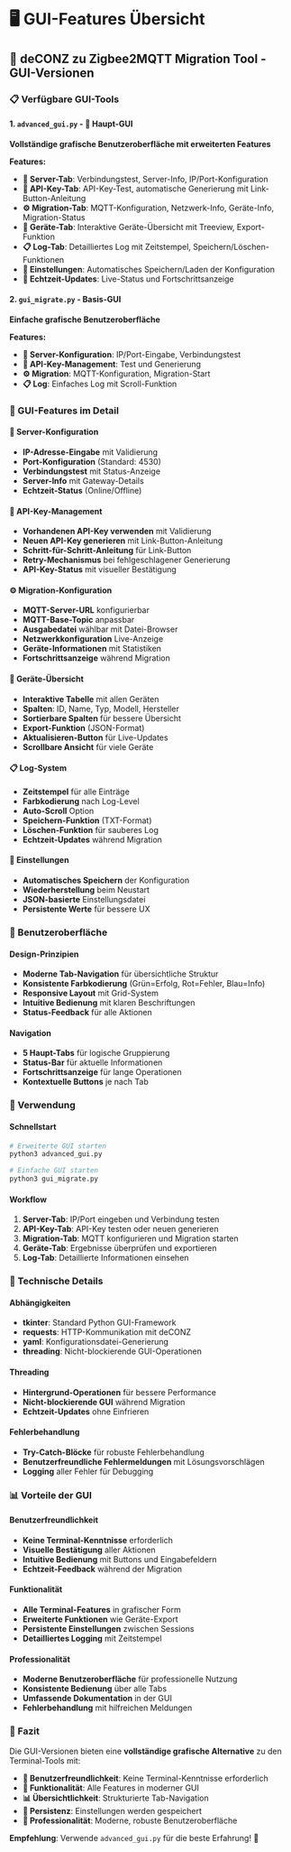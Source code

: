 # 🖥️ GUI-Features Übersicht

## 🚀 deCONZ zu Zigbee2MQTT Migration Tool - GUI-Versionen

### 📋 Verfügbare GUI-Tools

#### 1. `advanced_gui.py` - **🌟 Haupt-GUI**
**Vollständige grafische Benutzeroberfläche mit erweiterten Features**

**Features:**
- **📡 Server-Tab**: Verbindungstest, Server-Info, IP/Port-Konfiguration
- **🔑 API-Key-Tab**: API-Key-Test, automatische Generierung mit Link-Button-Anleitung
- **⚙️ Migration-Tab**: MQTT-Konfiguration, Netzwerk-Info, Geräte-Info, Migration-Status
- **📱 Geräte-Tab**: Interaktive Geräte-Übersicht mit Treeview, Export-Funktion
- **📋 Log-Tab**: Detailliertes Log mit Zeitstempel, Speichern/Löschen-Funktionen
- **💾 Einstellungen**: Automatisches Speichern/Laden der Konfiguration
- **🔄 Echtzeit-Updates**: Live-Status und Fortschrittsanzeige

#### 2. `gui_migrate.py` - **Basis-GUI**
**Einfache grafische Benutzeroberfläche**

**Features:**
- **📡 Server-Konfiguration**: IP/Port-Eingabe, Verbindungstest
- **🔑 API-Key-Management**: Test und Generierung
- **⚙️ Migration**: MQTT-Konfiguration, Migration-Start
- **📋 Log**: Einfaches Log mit Scroll-Funktion

### 🎯 GUI-Features im Detail

#### 📡 Server-Konfiguration
- **IP-Adresse-Eingabe** mit Validierung
- **Port-Konfiguration** (Standard: 4530)
- **Verbindungstest** mit Status-Anzeige
- **Server-Info** mit Gateway-Details
- **Echtzeit-Status** (Online/Offline)

#### 🔑 API-Key-Management
- **Vorhandenen API-Key verwenden** mit Validierung
- **Neuen API-Key generieren** mit Link-Button-Anleitung
- **Schritt-für-Schritt-Anleitung** für Link-Button
- **Retry-Mechanismus** bei fehlgeschlagener Generierung
- **API-Key-Status** mit visueller Bestätigung

#### ⚙️ Migration-Konfiguration
- **MQTT-Server-URL** konfigurierbar
- **MQTT-Base-Topic** anpassbar
- **Ausgabedatei** wählbar mit Datei-Browser
- **Netzwerkkonfiguration** Live-Anzeige
- **Geräte-Informationen** mit Statistiken
- **Fortschrittsanzeige** während Migration

#### 📱 Geräte-Übersicht
- **Interaktive Tabelle** mit allen Geräten
- **Spalten**: ID, Name, Typ, Modell, Hersteller
- **Sortierbare Spalten** für bessere Übersicht
- **Export-Funktion** (JSON-Format)
- **Aktualisieren-Button** für Live-Updates
- **Scrollbare Ansicht** für viele Geräte

#### 📋 Log-System
- **Zeitstempel** für alle Einträge
- **Farbkodierung** nach Log-Level
- **Auto-Scroll** Option
- **Speichern-Funktion** (TXT-Format)
- **Löschen-Funktion** für sauberes Log
- **Echtzeit-Updates** während Migration

#### 💾 Einstellungen
- **Automatisches Speichern** der Konfiguration
- **Wiederherstellung** beim Neustart
- **JSON-basierte** Einstellungsdatei
- **Persistente Werte** für bessere UX

### 🎨 Benutzeroberfläche

#### Design-Prinzipien
- **Moderne Tab-Navigation** für übersichtliche Struktur
- **Konsistente Farbkodierung** (Grün=Erfolg, Rot=Fehler, Blau=Info)
- **Responsive Layout** mit Grid-System
- **Intuitive Bedienung** mit klaren Beschriftungen
- **Status-Feedback** für alle Aktionen

#### Navigation
- **5 Haupt-Tabs** für logische Gruppierung
- **Status-Bar** für aktuelle Informationen
- **Fortschrittsanzeige** für lange Operationen
- **Kontextuelle Buttons** je nach Tab

### 🚀 Verwendung

#### Schnellstart
```bash
# Erweiterte GUI starten
python3 advanced_gui.py

# Einfache GUI starten
python3 gui_migrate.py
```

#### Workflow
1. **Server-Tab**: IP/Port eingeben und Verbindung testen
2. **API-Key-Tab**: API-Key testen oder neuen generieren
3. **Migration-Tab**: MQTT konfigurieren und Migration starten
4. **Geräte-Tab**: Ergebnisse überprüfen und exportieren
5. **Log-Tab**: Detaillierte Informationen einsehen

### 🔧 Technische Details

#### Abhängigkeiten
- **tkinter**: Standard Python GUI-Framework
- **requests**: HTTP-Kommunikation mit deCONZ
- **yaml**: Konfigurationsdatei-Generierung
- **threading**: Nicht-blockierende GUI-Operationen

#### Threading
- **Hintergrund-Operationen** für bessere Performance
- **Nicht-blockierende GUI** während Migration
- **Echtzeit-Updates** ohne Einfrieren

#### Fehlerbehandlung
- **Try-Catch-Blöcke** für robuste Fehlerbehandlung
- **Benutzerfreundliche Fehlermeldungen** mit Lösungsvorschlägen
- **Logging** aller Fehler für Debugging

### 📊 Vorteile der GUI

#### Benutzerfreundlichkeit
- **Keine Terminal-Kenntnisse** erforderlich
- **Visuelle Bestätigung** aller Aktionen
- **Intuitive Bedienung** mit Buttons und Eingabefeldern
- **Echtzeit-Feedback** während der Migration

#### Funktionalität
- **Alle Terminal-Features** in grafischer Form
- **Erweiterte Funktionen** wie Geräte-Export
- **Persistente Einstellungen** zwischen Sessions
- **Detailliertes Logging** mit Zeitstempel

#### Professionalität
- **Moderne Benutzeroberfläche** für professionelle Nutzung
- **Konsistente Bedienung** über alle Tabs
- **Umfassende Dokumentation** in der GUI
- **Fehlerbehandlung** mit hilfreichen Meldungen

### 🎉 Fazit

Die GUI-Versionen bieten eine **vollständige grafische Alternative** zu den Terminal-Tools mit:

- **🌟 Benutzerfreundlichkeit**: Keine Terminal-Kenntnisse erforderlich
- **🚀 Funktionalität**: Alle Features in moderner GUI
- **📊 Übersichtlichkeit**: Strukturierte Tab-Navigation
- **💾 Persistenz**: Einstellungen werden gespeichert
- **🔧 Professionalität**: Moderne, robuste Benutzeroberfläche

**Empfehlung**: Verwende `advanced_gui.py` für die beste Erfahrung! 🎯
